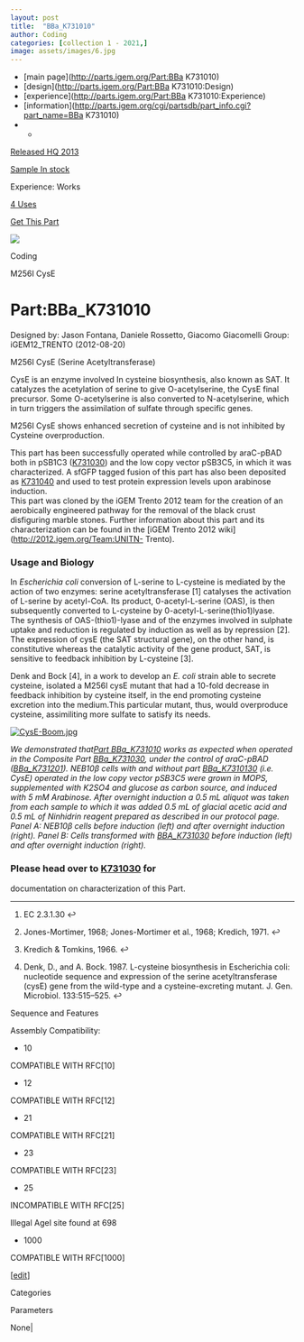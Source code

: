 ```yaml
---
layout: post
title:  "BBa_K731010"
author: Coding
categories: [collection 1 - 2021,] 
image: assets/images/6.jpg
---
```



  * [main page](http://parts.igem.org/Part:BBa K731010)
  * [design](http://parts.igem.org/Part:BBa K731010:Design)
  * [experience](http://parts.igem.org/Part:BBa K731010:Experience)
  * [information](http://parts.igem.org/cgi/partsdb/part_info.cgi?part_name=BBa K731010)
  *   * 

[Released HQ 2013](http://parts.igem.org/Help:Part_Status_Box)

[Sample In stock](http://parts.igem.org/Help:Part_Status_Box)

Experience: Works

[4 Uses](http://parts.igem.org/partsdb/uses.cgi?part=BBa_K731010)

[ Get This Part](http://parts.igem.org/partsdb/get_part.cgi?part=BBa_K731010)

![](http://parts.igem.org/images/partbypart/icon_coding.png)

Coding

M256I CysE

# Part:BBa_K731010

Designed by: Jason Fontana, Daniele Rossetto, Giacomo Giacomelli   Group:
iGEM12_TRENTO   (2012-08-20)

M256I CysE (Serine Acetyltransferase)

CysE is an enzyme involved In cysteine biosynthesis, also known as SAT. It
catalyzes the acetylation of serine to give O-acetylserine, the CysE final
precursor. Some O-acetylserine is also converted to N-acetylserine, which in
turn triggers the assimilation of sulfate through specific genes.

M256I CysE shows enhanced secretion of cysteine and is not inhibited by
Cysteine overproduction.

This part has been successfully operated while controlled by araC-pBAD both in
pSB1C3 ([K731030](http://parts.igem.org/Part:BBa_K731030)) and the low copy
vector pSB3C5, in which it was characterized. A sfGFP tagged fusion of this
part has also been deposited as
[K731040](http://parts.igem.org/Part:BBa_K731040) and used to test protein
expression levels upon arabinose induction.  
This part was cloned by the iGEM Trento 2012 team for the creation of an
aerobically engineered pathway for the removal of the black crust disfiguring
marble stones. Further information about this part and its characterization
can be found in the [iGEM Trento 2012 wiki](http://2012.igem.org/Team:UNITN-
Trento).

### Usage and Biology

In _Escherichia coli_ conversion of L-serine to L-cysteine is mediated by the
action of two enzymes: serine acetyltransferase [1] catalyses the activation
of L-serine by acetyl-CoA. Its product, 0-acetyl-L-serine (OAS), is then
subsequently converted to L-cysteine by 0-acetyl-L-serine(thio1)lyase.  
The synthesis of OAS-(thio1)-lyase and of the enzymes involved in sulphate
uptake and reduction is regulated by induction as well as by repression [2].
The expression of cysE (the SAT structural gene), on the other hand, is
constitutive whereas the catalytic activity of the gene product, SAT, is
sensitive to feedback inhibition by L-cysteine [3].

Denk and Bock [4], in a work to develop an _E. coli_ strain able to secrete
cysteine, isolated a M256I cysE mutant that had a 10-fold decrease in feedback
inhibition by cysteine itself, in the end promoting cysteine excretion into
the medium.This particular mutant, thus, would overproduce cysteine,
assimiliting more sulfate to satisfy its needs.

[![CysE-Boom.jpg](/wiki/images/6/64/CysE-Boom.jpg)](/File:CysE-Boom.jpg)

_We demonstrated that[Part
BBa_K731010](http://parts.igem.org/Part:BBa_K731010) works as expected when
operated in the Composite Part
[BBa_K731030](http://parts.igem.org/Part:BBa_K731030), under the control of
araC-pBAD ([BBa_K731201](http://parts.igem.org/Part:BBa_K731201)). NEB10β
cells with and without part
[BBa_K7310130](http://parts.igem.org/Part:BBa_K731030) (i.e. CysE) operated in
the low copy vector pSB3C5 were grown in MOPS, supplemented with K2SO4 and
glucose as carbon source, and induced with 5 mM Arabinose. After overnight
induction a 0.5 mL aliquot was taken from each sample to which it was added
0.5 mL of glacial acetic acid and 0.5 mL of Ninhidrin reagent prepared as
described in our protocol page. Panel A: NEB10β cells before induction (left)
and after overnight induction (right). Panel B: Cells transformed with
[BBA_K731030](http://parts.igem.org/Part:BBa_K731030) before induction (left)
and after overnight induction (right)._

### Please head over to [K731030](http://parts.igem.org/Part:BBa_K731030) for
documentation on characterization of this Part.

* * *

  1. EC 2.3.1.30  ↩

  2. Jones-Mortimer, 1968; Jones-Mortimer et al., 1968; Kredich, 1971.  ↩

  3. Kredich & Tomkins, 1966.  ↩

  4. Denk, D., and A. Bock. 1987. L-cysteine biosynthesis in Escherichia coli: nucleotide sequence and expression of the serine acetyltransferase (cysE) gene from the wild-type and a cysteine-excreting mutant. J. Gen. Microbiol. 133:515–525.  ↩

  
Sequence and Features

  

Assembly Compatibility:

  * 10

COMPATIBLE WITH RFC[10]

  * 12

COMPATIBLE WITH RFC[12]

  * 21

COMPATIBLE WITH RFC[21]

  * 23

COMPATIBLE WITH RFC[23]

  * 25

INCOMPATIBLE WITH RFC[25]

Illegal AgeI site found at 698  

  * 1000

COMPATIBLE WITH RFC[1000]

  

[[edit](http://parts.igem.org/partsdb/part_info.cgi?part_name=BBa_K731010)]

Categories

Parameters

None|

